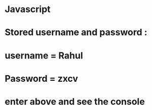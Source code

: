# Javascript

# Stored username and password :
# username = Rahul 
# Password = zxcv

# enter above and see the console 
